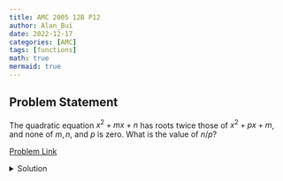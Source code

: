 ```yaml
---
title: AMC 2005 12B P12
author: Alan_Bui
date: 2022-12-17
categories: [AMC]
tags: [functions]
math: true
mermaid: true
---
```


## Problem Statement
The quadratic equation $x^2+mx+n$ has roots twice those of $x^2+px+m$, and none of $m,n,$ and $p$ is zero. What is the value of $n/p$?

[Problem Link](https://artofproblemsolving.com/wiki/index.php/2005_AMC_12B_Problems/Problem_12)

<details>
<summary> Solution </summary>

$$f(x) = x^2+mx+n = (x - r_1)(x - r_2) = x^2 - (r_1 + r_2)x + r_1r_2 \implies - (r_1 + r_2) = m, r_1r_2 = n$$

$$g(x) = x^2+px+m = (x - r_3)(x - r_4) = x^2 - (r_3 + r_4)x + r_3r_4 \implies - (r_3 + r_4) = p, r_3r_4 = m$$

$$r_1 = 2r_3, r_2 = 2r_4$$

$$r_1r_2 = (2r_3)(2r_4) = 4r_3r_4 = 4m$$

$$-(r_3 + r_4) = \dfrac {1}{2}(m)$$

$$\dfrac {n}{p} = \dfrac {r_1r_2}{-(r_3 + r_4)}$$

$$\therefore \dfrac {n}{p} = \dfrac {4m}{\dfrac {1}{2}(m)} = 8$$

</details>